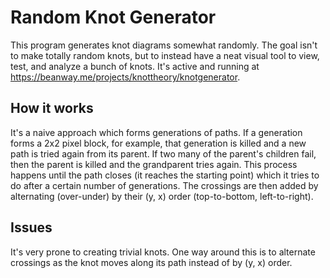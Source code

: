 # Random Knot Generator
This program generates knot diagrams somewhat randomly. The goal isn't to make totally random knots, but to instead have a neat visual tool to view, test, and analyze a bunch of knots. It's active and running at https://beanway.me/projects/knottheory/knotgenerator.

## How it works
It's a naive approach which forms generations of paths. If a generation forms a 2x2 pixel block, for example, that generation is killed and a new path is tried again from its parent. If two many of the parent's children fail, then the parent is killed and the grandparent tries again. This process happens until the path closes (it reaches the starting point) which it tries to do after a certain number of generations. The crossings are then added by alternating (over-under) by their (y, x) order (top-to-bottom, left-to-right).

## Issues
It's very prone to creating trivial knots. One way around this is to alternate crossings as the knot moves along its path instead of by (y, x) order.
